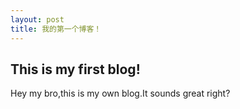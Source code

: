 ```yaml
---
layout: post
title: 我的第一个博客！
---
```

## This is my first blog!
Hey my bro,this is my own blog.It sounds great right?

